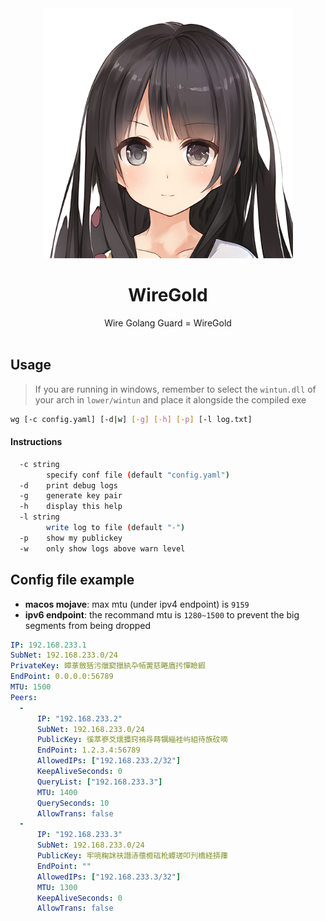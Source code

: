<div align="center">
  <img src=".github/Maria.png" width = "400" alt="WireGold-Maria"><br>
  <h1>WireGold</h1>
  Wire Golang Guard = WireGold<br><br>
</div>

## Usage
> If you are running in windows, remember to select the `wintun.dll` of your arch in `lower/wintun` and place it alongside the compiled exe
```bash
wg [-c config.yaml] [-d|w] [-g] [-h] [-p] [-l log.txt]
```
#### Instructions
```bash
  -c string
        specify conf file (default "config.yaml")
  -d    print debug logs
  -g    generate key pair
  -h    display this help
  -l string
        write log to file (default "-")
  -p    show my publickey
  -w    only show logs above warn level
```

## Config file example

- **macos mojave**: max mtu (under ipv4 endpoint) is `9159`
- **ipv6 endpoint**: the recommand mtu is `1280~1500` to prevent the big segments from being dropped

```yaml
IP: 192.168.233.1
SubNet: 192.168.233.0/24
PrivateKey: 暲菉斂狧污爉窫擸紈卆帞蔩慈睠庮扝憚瞼縀
EndPoint: 0.0.0.0:56789
MTU: 1500
Peers:
  -
      IP: "192.168.233.2"
      SubNet: 192.168.233.0/24
      PublicKey: 徯萃嵾爻燸攗窍褃冔蒔犡緇袿屿組待族砇嘀
      EndPoint: 1.2.3.4:56789
      AllowedIPs: ["192.168.233.2/32"]
      KeepAliveSeconds: 0
      QueryList: ["192.168.233.3"]
      MTU: 1400
      QuerySeconds: 10
      AllowTrans: false
  -
      IP: "192.168.233.3"
      SubNet: 192.168.233.0/24
      PublicKey: 牢喨粷詸衭譛浾蘹櫠砙杹蟫瑳叩刋橋経挵蘀
      EndPoint: ""
      AllowedIPs: ["192.168.233.3/32"]
      MTU: 1300
      KeepAliveSeconds: 0
      AllowTrans: false
```